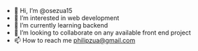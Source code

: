 - 👋 Hi, I’m @osezua15
- 👀 I’m interested in web development
- 🌱 I’m currently learning backend
- 💞️ I’m looking to collaborate on any available front end project
- 📫 How to reach me philipzua@gmail.com

<!---
osezua15/osezua15 is a ✨ special ✨ repository because its `README.md` (this file) appears on your GitHub profile.
You can click the Preview link to take a look at your changes.
--->

